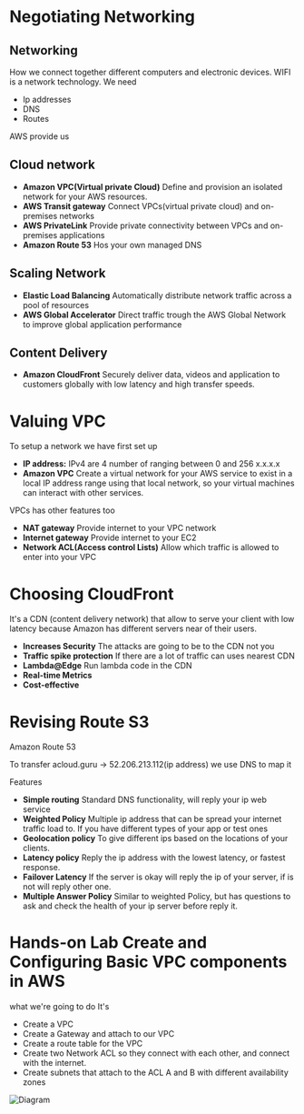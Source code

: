 # Negotiating Networking

## Networking

How we connect together different computers and electronic devices. WIFI is a network technology.
We need
- Ip addresses
- DNS
- Routes

AWS provide us

## Cloud network

- **Amazon VPC(Virtual private Cloud)** Define and provision an isolated network for your AWS resources.
- **AWS Transit gateway** Connect VPCs(virtual private cloud) and on-premises networks
- **AWS PrivateLink** Provide private connectivity between VPCs and on-premises applications
- **Amazon Route 53** Hos your own managed DNS

## Scaling Network
- **Elastic Load Balancing** Automatically distribute network traffic across a pool of resources
- **AWS Global Accelerator** Direct traffic trough the AWS Global Network to improve global application performance

## Content Delivery
- **Amazon CloudFront** Securely deliver data, videos and application to customers globally with low latency and high transfer speeds.

# Valuing VPC

To setup a network we have first set up 

- **IP address:** IPv4 are 4 number of ranging between 0 and 256 x.x.x.x
- **Amazon VPC** Create a virtual network for your AWS service to exist in a local IP address range using that local network, so your virtual machines can interact with other services.

VPCs has other features too
- **NAT gateway** Provide internet to your VPC network
- **Internet gateway** Provide internet to your EC2 
- **Network ACL(Access control Lists)** Allow which traffic is allowed to enter into your VPC 

# Choosing CloudFront

It's a CDN (content delivery network) that allow to serve your client with low latency because Amazon has different servers near of their users.

- **Increases Security** The attacks are going to be to the CDN not you
- **Traffic spike protection** If there are a lot of traffic can uses nearest CDN
- **Lambda@Edge** Run lambda code in the CDN
- **Real-time Metrics** 
- **Cost-effective**


# Revising Route S3

Amazon Route 53

To transfer acloud.guru -> 52.206.213.112(ip address) we use DNS to map it

Features

- **Simple routing** Standard DNS functionality, will reply your ip web service
- **Weighted Policy** Multiple ip address that can be spread your internet traffic load to. If you have different types of your app or test ones
- **Geolocation policy** To give different ips based on the locations of your clients.
- **Latency policy** Reply the ip address with the lowest latency, or fastest response.
- **Failover Latency** If the server is okay will reply the ip of your server, if is not will reply other one.
- **Multiple Answer Policy** Similar to weighted Policy, but has questions to ask and check the health of your ip server before reply it.



# Hands-on Lab Create and Configuring Basic VPC components in AWS

what we're going to do It's 

- Create a VPC
- Create a Gateway and attach to our VPC
- Create a route table for the VPC
- Create two Network ACL so they connect with each other, and connect with the internet.
- Create subnets that attach to the ACL A and B with different availability zones 

![Diagram](https://labkeep-assets-production.s3.amazonaws.com/u26c8yzaiphhks2dtwpwsjkvkc34?response-content-disposition=inline%3B%20filename%3D%22AWS_Essentials_VPC_Learning_Activity.png%22%3B%20filename%2A%3DUTF-8%27%27AWS_Essentials_VPC_Learning_Activity.png&response-content-type=image%2Fpng&X-Amz-Algorithm=AWS4-HMAC-SHA256&X-Amz-Credential=ASIAVKPCGNLN74KACTOK%2F20221118%2Fus-east-1%2Fs3%2Faws4_request&X-Amz-Date=20221118T211829Z&X-Amz-Expires=14400&X-Amz-Security-Token=IQoJb3JpZ2luX2VjEEUaCXVzLWVhc3QtMSJHMEUCIQCZutEREYxxHFJaX0vLtKTeZfsp6iWdKRH5GE6tb9riGQIgNS0s5dbFN9Dbj5dJrSCLdISjx1y1YDh630CcCBtb0F8qgwQIThACGgwzNjYwODM0Njc5OTUiDFFazIMBQIzTgLsTRCrgA%2BD%2BB6pnegoAtRQDwwKQ3%2Ffil5%2Bbys7TIArJ4ymhufId5IuqfvuHk8igZlbasAEJwXL9FyCDqETkvDHvqOXZLrQOkMTgJtx0a8UrZqjUVrjvC20lUW%2FWeeP8nHbNGPYFDiaLfJXp2kx29yswH7%2BB2pJo2t0m%2FvLe1riFLkfFCVAoV2wleNPwmVZMlnMmx%2BGl2oZmBr9ADHz8mFU8N9DZ7qX3z2eiGbt1H54aoU2oVBaNbFViJgIGkoJ74tVEUMN69WJXeW%2FNZZ70OyPfnYTNdZDA5TQfTp5RoaCDI5CANhkUa8Q7wRGjw4YuPUwAJDfPzfyb8pADX3r2G7Hq0OHgWB8GoiT4O71DDzz%2Ba5zmlQRUj9WXST%2B1jBdL2eVBT3SzmZvOHtvCrEhBKVl2UrR6EHA7gbnKcX2wzEwIqBks4tqMBGGZ0PZhWgSUCK5pgKTDUyaY%2BCL2UYG3uHWTG%2F%2BpohlISWR4yq3HIQUrLW3HGFINLM2LlF2MeONp9GsLs6BPX22v9v136BDpPstLuKyXYltNQKQ8A7ln%2BvkxDq7FHNmJJ8gNsb4EqFGLeSoeJbVBGMRYgNcuU6Qi366YOAghqBAgUiXdSEaqaRcLmVjue8cxTHZ3Z7D4JsG%2B8MgMg9XKFzDH19%2BbBjqlAVAwdK545Fh6fNfTOIkgBoDjZIidosQLh0VR%2B0Ll6nWJsr2XJKOhlLRNAWSzRyXhpvXRaQaNXjkqZRCgRkOODYi2%2B%2FlNslj3%2FT9LAC6142gxzWZVlVfDDOgG6Y2KmUVnmsKWquL%2BODeJu6pzZqzNjru0bLgmcCC7SYSr71weFW3iiVy0XPbZUGrtjfaV5gTFL147q0jeRsTOKwJSd6LUXsoV6BHxZQ%3D%3D&X-Amz-SignedHeaders=host&X-Amz-Signature=2fd79a446bcf018c63a4ddff0d1623137c12e32125637269b7b0165974b24384)